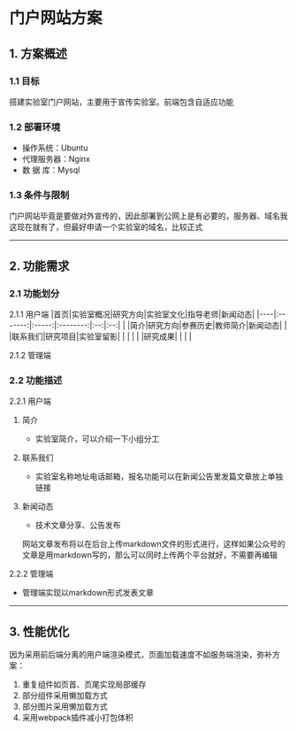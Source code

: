 # 门户网站方案

## 1. 方案概述
### 1.1 目标
搭建实验室门户网站，主要用于宣传实验室。前端包含自适应功能

### 1.2 部署环境
- 操作系统：Ubuntu
- 代理服务器：Nginx
- 数 据 库：Mysql

### 1.3 条件与限制
门户网站毕竟是要做对外宣传的，因此部署到公网上是有必要的，服务器、域名我这现在就有了，但最好申请一个实验室的域名，比较正式

----

## 2. 功能需求
### 2.1 功能划分
2.1.1 用户端
|首页|实验室概况|研究方向|实验室文化|指导老师|新闻动态|
|----|:-------:|:-----:|:--------:|:--:|:--:|
|    |简介|研究方向|参赛历史|教师简介|新闻动态|
|    |联系我们|研究项目|实验室留影| | |
|    |    |研究成果|         | | |

2.1.2 管理端

### 2.2 功能描述
2.2.1 用户端
1. 简介
    - 实验室简介，可以介绍一下小组分工
2. 联系我们
    - 实验室名称地址电话邮箱，报名功能可以在新闻公告里发篇文章放上单独链接
3. 新闻动态
    - 技术文章分享、公告发布

    网站文章发布将以在后台上传markdown文件的形式进行，这样如果公众号的文章是用markdown写的，那么可以同时上传两个平台就好，不需要再编辑

2.2.2 管理端
- 管理端实现以markdown形式发表文章

----

## 3. 性能优化
因为采用前后端分离的用户端渲染模式，页面加载速度不如服务端渲染，弥补方案：

1. 重复组件如页首、页尾实现局部缓存
2. 部分组件采用懒加载方式
3. 部分图片采用懒加载方式
4. 采用webpack插件减小打包体积


